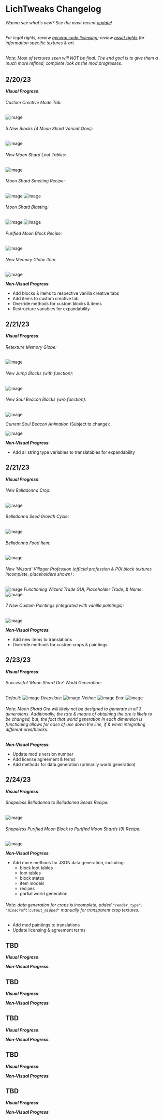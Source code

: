 # LichTweaks Changelog

###### *Wanna see what's new? See the most recent [update](https://github.com/LICHPUNK/lichtweaks/blob/master/README.md#22423)!*

###### *For legal rights, review [general code licensing](https://github.com/LICHPUNK/lichtweaks/blob/master/LICENSE.txt); review [asset rights](https://github.com/LICHPUNK/lichtweaks/blob/master/src/main/resources/assets/lichtweaks/textures/LICENSE.txt) for information specific textures & art.*

###### *Note: Most of textures seen will *NOT* be final. The end goal is to give them a much more refined, complete look as the mod progresses*.


## 2/20/23

***Visual Progress***:

  ###### Custom Creative Mode Tab:
![image](https://user-images.githubusercontent.com/111394123/220198346-dbcf8912-eadc-4be6-ab25-3b1ffd275d6d.png)
###### 5 New Blocks (4 Moon Shard Variant Ores):
![image](https://user-images.githubusercontent.com/111394123/220199976-8359e8e9-e24f-4ceb-9c94-97453e7e4376.png)
###### New Moon Shard Loot Tables:
![image](https://user-images.githubusercontent.com/111394123/220199227-aec4fd05-bf54-46b1-a514-5d146175a24a.png)
###### Moon Shard Smelting Recipe:
![image](https://user-images.githubusercontent.com/111394123/220199518-02785b4a-2257-4bb6-b114-b590e5ceb66e.png)
![image](https://user-images.githubusercontent.com/111394123/220200230-a0d0e447-3123-4095-bc2f-8d34dbe68bb8.png)
###### Moon Shard Blasting:
![image](https://user-images.githubusercontent.com/111394123/220199667-3fe87aa4-bdeb-4f2b-a361-eca33399a7d8.png)
![image](https://user-images.githubusercontent.com/111394123/220200421-52ae24bd-4dbc-43ec-8fb0-ee026767805a.png)
###### Purified Moon Block Recipe:
![image](https://user-images.githubusercontent.com/111394123/220198785-ec2a7fde-19f6-43af-a880-9126845c60ce.png)
###### New Memory Globe Item:
![image](https://user-images.githubusercontent.com/111394123/220238805-b5bbef43-c3c2-4c10-b858-886e3080037f.png)


***Non-Visual Progress***:

- Add blocks & items to respective vanilla creative tabs
- Add items to custom creative tab
- Override methods for custom blocks & items
- Restructure variables for expandability


## 2/21/23

***Visual Progress***:
###### Retexture Memory Globe:
![image](https://user-images.githubusercontent.com/111394123/220436007-fe0dc47b-cb9e-4dee-8874-5752ee71ce3f.png)

###### New Jump Blocks (with function):
![image](https://user-images.githubusercontent.com/111394123/220422496-4ed0f061-705f-4e77-9416-38f9cf69ed10.png)

###### New Soul Beacon Blocks (w/o function):
![image](https://user-images.githubusercontent.com/111394123/220473725-9fa16e1f-7a4c-4671-8c0b-cdf64b8b571e.png)

*Current Soul Beacon Animation* (Subject to change):

![image](https://media0.giphy.com/media/xueoiFmZMlaPsuROhA/giphy.gif)


***Non-Visual Progress***:
- Add all string type variables to translatables for expandability


## 2/21/23

***Visual Progress***:
###### New Belladonna Crop:
![image](https://user-images.githubusercontent.com/111394123/220685073-4f26dcf7-a1e7-482c-8b98-70a7a4f11e08.png)
###### Belladonna Seed Growth Cycle:
![image](https://user-images.githubusercontent.com/111394123/220682983-e308b137-9499-4272-b42b-60c65a5aceb1.png)
###### Belladonna Food Item:
![image](https://user-images.githubusercontent.com/111394123/220687255-dbb0dfa1-4f57-443b-90b3-d66c13f8bf8f.png)
###### New 'Wizard' Villager Profession (official profession & POI block textures incomplete, placeholders shown) :
![image](https://user-images.githubusercontent.com/111394123/220743212-e353861e-8347-4c61-837d-42ee94992d22.png)
*Functioning Wizard Trade GUI, Placeholder Trade, & Name*:
![image](https://user-images.githubusercontent.com/111394123/220744308-c505448e-892d-4930-b3c1-49148cb0a031.png)
###### 7 New Custom Paintings (integrated with vanilla paintings):
![image](https://user-images.githubusercontent.com/111394123/220826715-aad28bdc-ad12-4220-ad29-c5bd15dab178.png)


***Non-Visual Progress***:
- Add new items to translations
- Override methods for custom crops & paintings


## 2/23/23

***Visual Progress***:
###### Successful 'Moon Shard Ore' World Generation:
*Default*:
![image](https://user-images.githubusercontent.com/111394123/221077801-988d155d-a003-4acd-a0ff-5a73649601e0.png)
*Deepslate*:
![image](https://user-images.githubusercontent.com/111394123/221078077-4b112e2e-0544-485d-91e3-5558b0e97e55.png)
*Nether*:
![image](https://user-images.githubusercontent.com/111394123/221078490-69e695a9-9366-4043-b537-3d0b4be676e0.png)
*End*:
![image](https://user-images.githubusercontent.com/111394123/221078809-d1f0fe8e-5889-49ce-93b2-443e99b47215.png)

###### *Note: Moon Shard Ore will likely not be designed to generate in all 3 dimensions. Additionally, the rate & means of obtaining the ore is likely to be changed; but, the fact that world generation in each dimension is functioning allows for ease of use down the line, if & when integrating different ores/blocks*.




***Non-Visual Progress***:
- Update mod's version number
- Add license agreement & terms
- Add methods for data generation (primarily world generation)


## 2/24/23

***Visual Progress***:
###### Shapeless Belladonna to Belladonna Seeds Recipe:
![image](https://user-images.githubusercontent.com/111394123/221320106-3510a5ec-3751-4103-bcf0-b3370189355e.png)
###### Shapeless Purified Moon Block to Purified Moon Shards (9) Recipe:
![image](https://user-images.githubusercontent.com/111394123/221320307-8d769d5c-bb52-4093-8d0f-877114f33471.png)




***Non-Visual Progress***:
- Add more methods for JSON data generation, including:
  - block loot tables
  - loot tables
  - block states
  - item models
  - recipes
  - partial world generation

###### *Note: data generation for crops is incomplete, added `"render_type": "minecraft:cutout_mipped"` manually for transparent crop textures*.
- Add mod paintings to translations
- Update licensing & agreement terms


## TBD

***Visual Progress***:


***Non-Visual Progress***:


## TBD

***Visual Progress***:


***Non-Visual Progress***:


## TBD

***Visual Progress***:


***Non-Visual Progress***:


## TBD

***Visual Progress***:


***Non-Visual Progress***:


## TBD

***Visual Progress***:


***Non-Visual Progress***:

